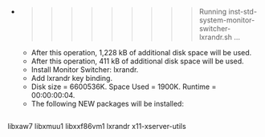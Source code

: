 * >>>>>>>>> Running inst-std-system-monitor-switcher-lxrandr.sh ...
  * After this operation, 1,228 kB of additional disk space will be used.
  * After this operation, 411 kB of additional disk space will be used.
  * Install Monitor Switcher: lxrandr.
  * Add lxrandr key binding.
  * Disk size = 6600536K. Space Used = 1900K. Runtime = 00:00:00:04.
  * The following NEW packages will be installed:
  ```bash
libxaw7 libxmuu1 libxxf86vm1 lxrandr x11-xserver-utils
  ```
